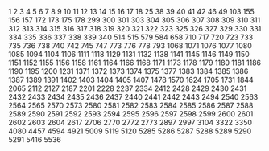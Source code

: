 1
2
3
4
5
6
7
8
9
10
11
12
13
14
15
16
17
18
25
38
39
40
41
42
46
49
103
155
156
157
172
173
175
178
299
300
301
303
304
305
306
307
308
309
310
311
312
313
314
315
316
317
318
319
320
321
322
323
325
326
327
329
330
331
334
335
336
337
338
339
340
514
515
579
584
658
710
717
720
723
733
735
736
738
740
742
745
747
773
776
778
793
1068
1071
1076
1077
1080
1085
1094
1104
1106
1111
1118
1129
1131
1132
1138
1141
1145
1146
1149
1150
1151
1152
1155
1156
1158
1161
1164
1166
1168
1171
1173
1178
1179
1180
1181
1186
1190
1195
1200
1231
1371
1372
1373
1374
1375
1377
1383
1384
1385
1386
1387
1389
1391
1402
1403
1404
1405
1407
1478
1570
1624
1705
1731
1844
2065
2112
2127
2187
2201
2228
2237
2334
2412
2428
2429
2430
2431
2432
2433
2434
2435
2436
2437
2440
2441
2442
2443
2494
2540
2563
2564
2565
2570
2573
2580
2581
2582
2583
2584
2585
2586
2587
2588
2589
2590
2591
2592
2593
2594
2595
2596
2597
2598
2599
2600
2601
2602
2603
2604
2617
2706
2770
2772
2773
2897
2997
3104
3322
3350
4080
4457
4594
4921
5009
5119
5120
5285
5286
5287
5288
5289
5290
5291
5416
5536
